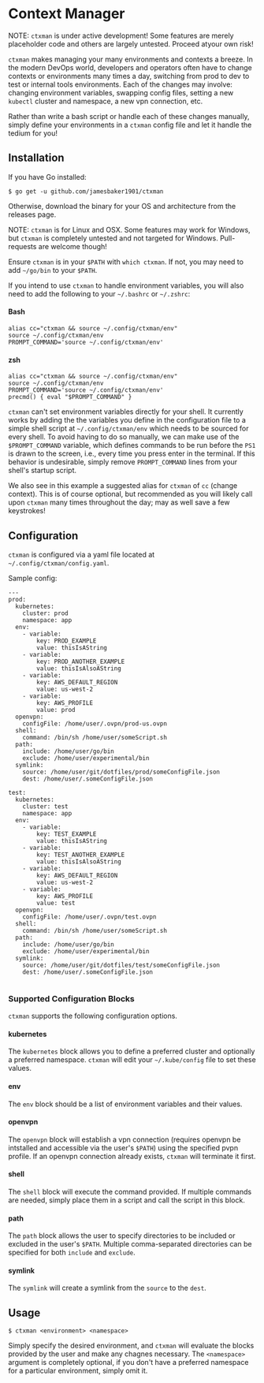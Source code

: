 # Context Manager

NOTE: `ctxman` is under active development! Some features are merely placeholder code and others are largely untested. Proceed atyour own risk!

`ctxman` makes managing your many environments and contexts a breeze. In the modern DevOps world, developers and operators often have to change contexts or environments many times a day, switching from prod to dev to test or internal tools environments. Each of the changes may involve: changing environment variables, swapping config files, setting a new `kubectl` cluster and namespace, a new vpn connection, etc.

Rather than write a bash script or handle each of these changes manually, simply define your environments in a `ctxman` config file and let it handle the tedium for you!

## Installation
If you have Go installed:

```
$ go get -u github.com/jamesbaker1901/ctxman
```

Otherwise, download the binary for your OS and architecture from the releases page.

NOTE: `ctxman` is for Linux and OSX. Some features may work for Windows, but `ctxman` is completely untested and not targeted for Windows. Pull-requests are welcome though!

Ensure `ctxman` is in your `$PATH` with `which ctxman`. If not, you may need to add `~/go/bin` to your `$PATH`.

If you intend to use `ctxman` to handle environment variables, you will also need to add the following to your `~/.bashrc` or `~/.zshrc`:

#### Bash
```
alias cc="ctxman && source ~/.config/ctxman/env"
source ~/.config/ctxman/env
PROMPT_COMMAND='source ~/.config/ctxman/env'
```
#### zsh
```
alias cc="ctxman && source ~/.config/ctxman/env"
source ~/.config/ctxman/env
PROMPT_COMMAND='source ~/.config/ctxman/env'
precmd() { eval "$PROMPT_COMMAND" }
```


`ctxman` can't set environment variables directly for your shell. It currently works by adding the the variables you define in the configuration file to a simple shell script at `~/.config/ctxman/env` which needs to be sourced for every shell. To avoid having to do so manually, we can make use of the `$PROMPT_COMMAND` variable, which defines commands to be run before the `PS1` is drawn to the screen, i.e., every time you press enter in the terminal. If this behavior is undesirable, simply remove `PROMPT_COMMAND` lines from your shell's startup script.

We also see in this example a suggested alias for `ctxman` of `cc` (change context). This is of course optional, but recommended as you will likely call upon `ctxman` many times throughout the day; may as well save a few keystrokes!

## Configuration

`ctxman` is configured via a yaml file located at `~/.config/ctxman/config.yaml`.

Sample config:
```
---
prod:
  kubernetes:
    cluster: prod
    namespace: app
  env:
    - variable:
        key: PROD_EXAMPLE
        value: thisIsAString
    - variable:
        key: PROD_ANOTHER_EXAMPLE
        value: thisIsAlsoAString
    - variable:
        key: AWS_DEFAULT_REGION
        value: us-west-2
    - variable:
        key: AWS_PROFILE
        value: prod
  openvpn: 
    configFile: /home/user/.ovpn/prod-us.ovpn
  shell: 
    command: /bin/sh /home/user/someScript.sh
  path:
    include: /home/user/go/bin
    exclude: /home/user/experimental/bin
  symlink:
    source: /home/user/git/dotfiles/prod/someConfigFile.json
    dest: /home/user/.someConfigFile.json

test:
  kubernetes:
    cluster: test
    namespace: app
  env:
    - variable:
        key: TEST_EXAMPLE
        value: thisIsAString
    - variable:
        key: TEST_ANOTHER_EXAMPLE
        value: thisIsAlsoAString
    - variable:
        key: AWS_DEFAULT_REGION
        value: us-west-2
    - variable:
        key: AWS_PROFILE
        value: test
  openvpn: 
    configFile: /home/user/.ovpn/test.ovpn
  shell: 
    command: /bin/sh /home/user/someScript.sh
  path:
    include: /home/user/go/bin
    exclude: /home/user/experimental/bin
  symlink:
    source: /home/user/git/dotfiles/test/someConfigFile.json
    dest: /home/user/.someConfigFile.json


```
### Supported Configuration Blocks
`ctxman` supports the following configuration options.

#### kubernetes
The `kubernetes` block allows you to define a preferred cluster and optionally a preferred namespace. `ctxman` will edit your `~/.kube/config` file to set these values.

#### env
The `env` block should be a list of environment variables and their values. 

#### openvpn
The `openvpn` block will establish a vpn connection (requires openvpn be intstalled and accessible via the user's `$PATH`) using the specified pvpn profile. If an openvpn connection already exists, `ctxman` will terminate it first.

#### shell
The `shell` block will execute the command provided. If multiple commands are needed, simply place them in a script and call the script in this block.

#### path
The `path` block allows the user to specify directories to be included or excluded in the user's `$PATH`. Multiple comma-separated directories can be specified for both `include` and `exclude`.

#### symlink
The `symlink` will create a symlink from the `source` to the `dest`.

## Usage
```
$ ctxman <environment> <namespace>
```

Simply specify the desired environment, and `ctxman` will evaluate the blocks provided by the user and make any chagnes necessary. The `<namespace>` argument is completely optional, if you don't have a preferred namespace for a particular environment, simply omit it.
